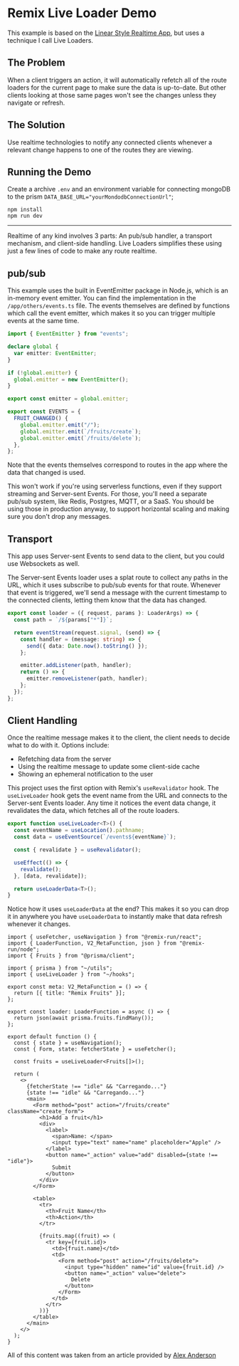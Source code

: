 # Remix Live Loader Demo

This example is based on the [Linear Style Realtime App](https://github.com/remix-run/examples/tree/main/_official-realtime-app), but uses a technique I call Live Loaders.

## The Problem

When a client triggers an action, it will automatically refetch all of the route loaders for the current page to make sure the data is up-to-date. But other clients looking at those same pages won't see the changes unless they navigate or refresh.

## The Solution

Use realtime technologies to notify any connected clients whenever a relevant change happens to one of the routes they are viewing.

## Running the Demo

Create a archive `.env` and an environment variable for connecting mongoDB to the prism `DATA_BASE_URL="yourMondodbConnectionUrl"`;

```
npm install
npm run dev
```

---

Realtime of any kind involves 3 parts: An pub/sub handler, a transport mechanism, and client-side handling. Live Loaders simplifies these using just a few lines of code to make any route realtime.

## pub/sub

This example uses the built in EventEmitter package in Node.js, which is an in-memory event emitter. You can find the implementation in the `/app/others/events.ts` file. The events themselves are defined by functions which call the event emitter, which makes it so you can trigger multiple events at the same time.

```ts
import { EventEmitter } from "events";

declare global {
  var emitter: EventEmitter;
}

if (!global.emitter) {
  global.emitter = new EventEmitter();
}

export const emitter = global.emitter;

export const EVENTS = {
  FRUIT_CHANGED() {
    global.emitter.emit("/");
    global.emitter.emit(`/fruits/create`);
    global.emitter.emit(`/fruits/delete`);
  },
};
```

Note that the events themselves correspond to routes in the app where the data that changed is used.

This won't work if you're using serverless functions, even if they support streaming and Server-sent Events. For those, you'll need a separate pub/sub system, like Redis, Postgres, MQTT, or a SaaS. You should be using those in production anyway, to support horizontal scaling and making sure you don't drop any messages.

## Transport

This app uses Server-sent Events to send data to the client, but you could use Websockets as well.

The Server-sent Events loader uses a splat route to collect any paths in the URL, which it uses subscribe to pub/sub events for that route. Whenever that event is triggered, we'll send a message with the current timestamp to the connected clients, letting them know that the data has changed.

```ts
export const loader = ({ request, params }: LoaderArgs) => {
  const path = `/${params["*"]}`;

  return eventStream(request.signal, (send) => {
    const handler = (message: string) => {
      send({ data: Date.now().toString() });
    };

    emitter.addListener(path, handler);
    return () => {
      emitter.removeListener(path, handler);
    };
  });
};
```

## Client Handling

Once the realtime message makes it to the client, the client needs to decide what to do with it. Options include:

- Refetching data from the server
- Using the realtime message to update some client-side cache
- Showing an ephemeral notification to the user

This project uses the first option with Remix's `useRevalidator` hook. The `useLiveLoader` hook gets the event name from the URL and connects to the Server-sent Events loader. Any time it notices the event data change, it revalidates the data, which fetches all of the route loaders.

```ts
export function useLiveLoader<T>() {
  const eventName = useLocation().pathname;
  const data = useEventSource(`/events${eventName}`);

  const { revalidate } = useRevalidator();

  useEffect(() => {
    revalidate();
  }, [data, revalidate]);

  return useLoaderData<T>();
}
```

Notice how it uses `useLoaderData` at the end? This makes it so you can drop it in anywhere you have `useLoaderData` to instantly make that data refresh whenever it changes.

```tsx
import { useFetcher, useNavigation } from "@remix-run/react";
import { LoaderFunction, V2_MetaFunction, json } from "@remix-run/node";
import { Fruits } from "@prisma/client";

import { prisma } from "~/utils";
import { useLiveLoader } from "~/hooks";

export const meta: V2_MetaFunction = () => {
  return [{ title: "Remix Fruits" }];
};

export const loader: LoaderFunction = async () => {
  return json(await prisma.fruits.findMany());
};

export default function () {
  const { state } = useNavigation();
  const { Form, state: fetcherState } = useFetcher();

  const fruits = useLiveLoader<Fruits[]>();

  return (
    <>
      {fetcherState !== "idle" && "Carregando..."}
      {state !== "idle" && "Carregando..."}
      <main>
        <Form method="post" action="/fruits/create" className="create_form">
          <h1>Add a fruit</h1>
          <div>
            <label>
              <span>Name: </span>
              <input type="text" name="name" placeholder="Apple" />
            </label>
            <button name="_action" value="add" disabled={state !== "idle"}>
              Submit
            </button>
          </div>
        </Form>

        <table>
          <tr>
            <th>Fruit Name</th>
            <th>Action</th>
          </tr>

          {fruits.map((fruit) => (
            <tr key={fruit.id}>
              <td>{fruit.name}</td>
              <td>
                <Form method="post" action="/fruits/delete">
                  <input type="hidden" name="id" value={fruit.id} />
                  <button name="_action" value="delete">
                    Delete
                  </button>
                </Form>
              </td>
            </tr>
          ))}
        </table>
      </main>
    </>
  );
}
```

All of this content was taken from an article provided by <a href="https://github.com/alexanderson1993">Alex Anderson</a>
